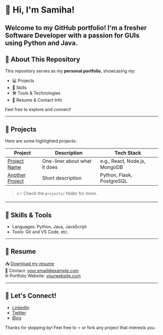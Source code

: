 #  👋 Hi, I'm Samiha!
Welcome to my GitHub portfolio! I'm a fresher Software Developer with a passion for GUIs using Python and Java.
---

## 📁 About This Repository

This repository serves as my **personal portfolio**, showcasing my:

- 💻 Projects
- 🧠 Skills
- 🛠️ Tools & Technologies
- 📜 Resume & Contact Info

Feel free to explore and connect!

---

## 🚀 Projects

Here are some highlighted projects:

| Project | Description | Tech Stack |
|--------|-------------|------------|
| [Project Name](link) | One-liner about what it does | e.g., React, Node.js, MongoDB |
| [Another Project](link) | Short description | Python, Flask, PostgreSQL |

> 👉 Check the `projects/` folder for more.

---

## 🧰 Skills & Tools

- Languages: Python, Java, JavaScript
- Tools: Git and VS Code, etc.

---

## 📄 Resume

📥 [Download my resume](link-to-your-resume)  
📧 Contact: your.email@example.com  
🌐 Portfolio Website: [yourwebsite.com](https://yourwebsite.com)  

---

## 🤝 Let's Connect!

- [LinkedIn](https://linkedin.com/in/yourprofile)
- [Twitter](https://twitter.com/yourprofile)
- [Blog](https://yourblog.com)

Thanks for stopping by! Feel free to ⭐️ or fork any project that interests you.
